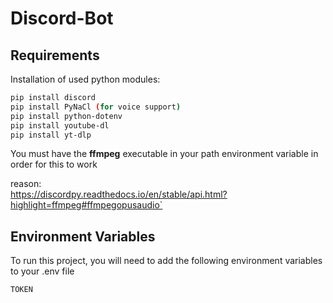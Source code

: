 # Discord-Bot

## Requirements

Installation of used python modules:

```bash
pip install discord
pip install PyNaCl (for voice support)
pip install python-dotenv
pip install youtube-dl
pip install yt-dlp
```

You must have the <strong>ffmpeg</strong> executable in your path environment variable in order for this to work <br>

reason: <br>https://discordpy.readthedocs.io/en/stable/api.html?highlight=ffmpeg#ffmpegopusaudio`

## Environment Variables

To run this project, you will need to add the following environment variables to your .env file

`TOKEN`
